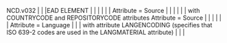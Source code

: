 NCD.v032	|	|	|EAD ELEMENT
<DescriptiveGroup>	|<NCDID>	|	|
	|<CollectionID>                   	|	|<archdesc><did><unitid> 
          Attribute = Source	|	|	|
	|<ParentCollectionID>	|          	|<archdesc><did><unitid> with COUNTRYCODE and REPOSITORYCODE attributes
          Attribute = Source	|	|	|
	|<CollectionName>                  	|	|<archdesc><did><unititle>
          Attribute = Language	|	|	|<langmaterial> with attribute LANGENCODING  (specifies that ISO 639-2 codes are used in the LANGMATERIAL attribute)
	|<CollectionUniformName>	|	|<archdesc><controlaccess><title>
	|<DescriptionText>                 	|	|<archdesc><did><abstract>
          Attribute = Language	|	|	|<langmaterial> with attribute LANGENCODING  (specifies that ISO 639-2 codes are used in the LANGMATERIAL attribute)
	|<DescriptionForSpecialists>	|	|"<archdesc><did><abstract>
or
<archdesc><scopecontent>"
          Attribute = Language	|	|	|<langmaterial> with attribute LANGENCODING  (specifies that ISO 639-2 codes are used in the LANGMATERIAL attribute)
	|<IncludesTypes>	|	|<archdesc><did><abstract>
	|<CollectionExtent>	|	|<archdesc><did><physdesc><extent>
          Attribute1 = Number	|	|	|
          Attribute2 = UnitOfMeasure	|	|	|
	|<CollectionFocus>	|	|<archdesc><did><abstract>
	|<CollectionPurpose>	|	|<archdesc><did><abstract>
	|<Citation>	|how are we defining this field?	|<archdesc><admininfo><prefercite>
	|<Notes>	|	|<archdesc><note>
	|	|	|
	|	|	|
<AdministrativeGroup>	|	|	|
	|<CollectionFormationYearsRange>	|	|<archdesc><did><unitdate type="inclusive">
	|<CollectionDevelopmentStatus>	|	|<note>
          Attribute = Date	|	|	|
	|<ConservationStatus>	|	|<note> or <processinfo>?
          Attribute = Date	|	|	|
	|<DigitalFormats>	|how are we defining this field?	|<dao> or ?? Is this technical metadata?
	|<AccessRestrictions>	|	|<accessrestrict>
	|<UsageRestrictions>	|	|<userestrict>
	|<IPRStatements>                   	|	|<legalstatus>
	|<CollectionContactPost>	|how are we defining this field?	|?
	|	|	|
<InstitutionGroup>	|	|	|
	|<InstitutionID>	|	|
          Attribute = Source	|	|	|
	|<ParentInstitutionID>	|	|
          Attribute = Source	|	|	|
	|<InstitutionName>	|	|<repository>
	|<InstitutionalContactPost>	|	|<repository>
	|<PostalAddressText>	|	|<repository>
	|<ZIPCode>	|	|<repository>
	|<Town>	|	|<repository>
	|<Region>	|	|<repository>
	|<ISOCountryCode>	|	|<repository>
	|<CountryName>	|	|<repository>
	|<Telephone>	|	|<repository>
	|<Fax>	|	|<repository>
	|<Email>	|	|<repository>
	|<LogoURL>	|	|<repository><dao>
	|	|	|
<PersonsGroup>	|	|	|
	|<PersonID>	|<origination>????	|what about using EAC??
          Attribute = Source	|	|	|
	|<NamePrefix>	|	|what about using EAC??
	|<GivenNames>	|	|what about using EAC??
	|<FamilyName>                                 	|	|what about using EAC??
	|<NameSuffix>	|	|what about using EAC??
	|<AdditionalNames>                            	|	|what about using EAC??
	|<PreferredFormOfName>	|	|what about using EAC??
	|<Birthdate>	|	|what about using EAC??
	|<DeathDate>	|	|what about using EAC??
	|<Role>                 	|	|what about using EAC??
<KeywordsGroup>	|	|	|
	|<Verbatim>	|	|
	|	|<TaxonCoverageVerbatim>              	|
                Attribute = Strength	|	|	|
	|	|<CommonNameCoverageVerbatim>         	|
                Attribute = Strength	|	|	|
	|	|<GeospatialCoverageVerbatim>         	|
                Attribute = Strength	|	|	|
	|	|<LivingTimePeriodVerbatim>           	|
                Attribute = Strength	|	|	|
	|	|<CollectionClassVerbatim>            	|
                Attribute = Strength	|	|	|
	|	|<ObjectClassVerbatim>                	|
                Attribute = Strength	|	|	|
	|	|<SpecimenPreservationMethodVerbatim>	|
                Attribute = Strength	|	|	|
	|	|	|
	|<Uniform>	|	|
	|	|<TaxonCoverageUniform>               	|<control access>
                Attribute1 = Source	|	|	|??
                Attribute2 = IDinSource	|	|	|AUTHFILENUMBER
                Attribute3 = Strength	|	|	|
	|	|<CommonNameCoverageUniform>          	|<control access>
                Attribute1 = Source	|	|	|??
                Attribute2 = IDinSource	|	|	|AUTHFILENUMBER
                Attribute3 = Strength	|	|	|
	|	|<GeospatialCoverageUniform>          	|<control access>
                Attribute1 = Source	|	|	|??
                Attribute2 = IDinSource	|	|	|AUTHFILENUMBER
                Attribute3 = Strength	|	|	|
	|	|<LivingTimePeriodUniform>            	|<control access>
                Attribute1 = Source	|	|	|??
                Attribute2 = IDinSource	|	|	|AUTHFILENUMBER
                Attribute3 = Strength	|	|	|
	|	|<CollectionClassUniform>             	|<control access>
                Attribute1 = Source	|	|	|????????????
                Attribute2 = IDinSource	|	|	|AUTHFILENUMBER
                Attribute3 = Strength	|	|	|
	|	|<ObjectClassUniform>                 	|<control access>
                Attribute1 = Source	|	|	|????????????
                Attribute2 = IDinSource	|	|	|AUTHFILENUMBER
                Attribute3 = Strength	|	|	|
	|	|<SpecimenPreservationMethodUniform>	|<control access>
                Attribute1 = Source	|	|	|??
                Attribute2 = IDinSource	|	|	|AUTHFILENUMBER
	|	|	|
<RelatedMaterialsGroup>	|	|	|
	|<RelatedResources>                          	|	|<relatedmaterial>
	|<RelatedCollections>                        	|	|<relatedmaterial>
	|<CollectionDatabaseURL>	|	|<dao>
	|<RichRecordSearchString>	|	|<dao>
	|	|	|
<RecordMetadataGroup>	|	|	|
	|<RecordSource>	|	|
	|<RecordCreator>             	|	|   
	|<RecordIPR>	|	|
	|<RecordCreatedDate>                        	|	|
	|<RecordEditHistory>                        	|	|
	|<RecordEditor>	|	|
	|<RecordEditDate>	|	|
	|<RecordEditComment>	|	|